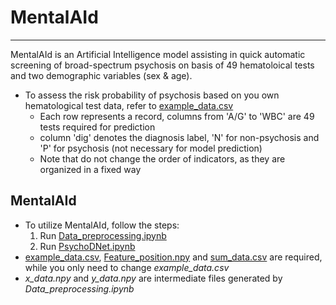 # MentalAId
----
MentalAId is an Artificial Intelligence model assisting in quick automatic screening of broad-spectrum psychosis on basis of 49 hematoloical tests and two demographic variables (sex & age).

* To assess the risk probability of psychosis based on you own hematological test data, refer to [example_data.csv](https://github.com/LiMuxiBADD/MentalAId/blob/main/example_data.csv)
  * Each row represents a record, columns from 'A/G' to 'WBC' are 49 tests required for prediction
  * column 'dig' denotes the diagnosis label, 'N' for non-psychosis and 'P' for psychosis (not necessary for model prediction) 
  * Note that do not change the order of indicators, as they are organized in a fixed way


MentalAId
----
* To utilize MentalAId, follow the steps:
  1. Run [Data_preprocessing.ipynb](https://github.com/LiMuxiBADD/MentalAId/blob/main/Data_preprocessing.ipynb)
  2. Run [PsychoDNet.ipynb](https://github.com/LiMuxiBADD/MentalAId/blob/main/MentalAId.ipynb)
 * [example_data.csv](https://github.com/LiMuxiBADD/MentalAId/blob/main/example_data.csv), [Feature_position.npy](https://github.com/LiMuxiBADD/MentalAId/blob/main/Feature_position.npy) and [sum_data.csv](https://github.com/LiMuxiBADD/MentalAId/blob/main/sum_data.csv) are required, while you only need to change *example_data.csv*
 * *x_data.npy* and *y_data.npy* are intermediate files generated by *Data_preprocessing.ipynb*
